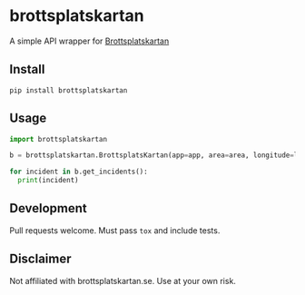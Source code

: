 # brottsplatskartan
A simple API wrapper for [Brottsplatskartan](brottsplatskartan.se)

## Install

`pip install brottsplatskartan`

## Usage

```python
import brottsplatskartan

b = brottsplatskartan.BrottsplatsKartan(app=app, area=area, longitude=longitude, latitude=latitude)

for incident in b.get_incidents():
  print(incident)
```

## Development

Pull requests welcome. Must pass `tox` and include tests.

## Disclaimer

Not affiliated with brottsplatskartan.se. Use at your own risk.
